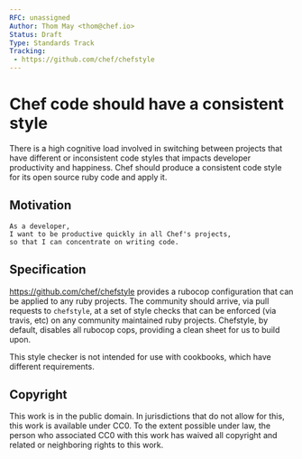```yaml
---
RFC: unassigned
Author: Thom May <thom@chef.io>
Status: Draft
Type: Standards Track
Tracking:
 - https://github.com/chef/chefstyle
---
```


# Chef code should have a consistent style

There is a high cognitive load involved in switching between projects
that have different or inconsistent code styles that impacts developer
productivity and happiness. Chef should produce a consistent code style
for its open source ruby code and apply it.

## Motivation

    As a developer,
    I want to be productive quickly in all Chef's projects,
    so that I can concentrate on writing code.

## Specification

https://github.com/chef/chefstyle provides a rubocop configuration that
can be applied to any ruby projects. The community should arrive, via
pull requests to `chefstyle`, at a set of style checks that can be
enforced (via travis, etc) on any community maintained ruby projects.
Chefstyle, by default, disables all rubocop cops, providing a clean
sheet for us to build upon.

This style checker is not intended for use with cookbooks, which have
different requirements.

## Copyright

This work is in the public domain. In jurisdictions that do not allow for this,
this work is available under CC0. To the extent possible under law, the person
who associated CC0 with this work has waived all copyright and related or
neighboring rights to this work.
